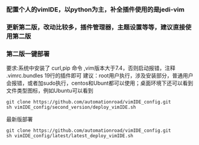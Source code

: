### 配置个人的vimIDE，以python为主，补全插件使用的是jedi-vim

### 更新第二版，改动比较多，插件管理器，主题设置等等，建议直接使用第二版

### 第二版一键部署

要求:系统中安装了 curl,pip 命令 ,vim版本大于7.4，否则启动报错，注释 .vimrc.bundles 19行的插件即可
建议：root用户执行，涉及安装部分，普通用户会报错，或者加sudo执行，centos和Ubunt都可以使用；桌面环境下还可以看到文件类型图标，例如Ubuntu可以看到

```shell
git clone https://github.com/automationroad/vimIDE_config.git
sh vimIDE_config/second_version/deploy_vimIDE.sh
```

最新版部署

```shell
git clone https://github.com/automationroad/vimIDE_config.git
sh vimIDE_config/latest/latest_deploy_vimIDE.sh
```

